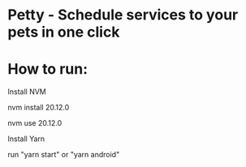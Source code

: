 # Petty - Schedule services to your pets in one click
# How to run:
 Install NVM
 
 nvm install 20.12.0
 
 nvm use 20.12.0
 
 Install Yarn
 
 run "yarn start" or "yarn android"

